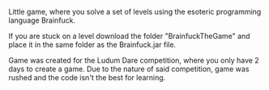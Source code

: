 Little game, where you solve a set of levels using the esoteric programming language Brainfuck.

If you are stuck on a level download the folder "BrainfuckTheGame" and place it in the same folder as the Brainfuck.jar file.

Game was created for the Ludum Dare competition, where you only have 2 days to create a game.
Due to the nature of said competition, game was rushed and the code isn't the best for learning.
